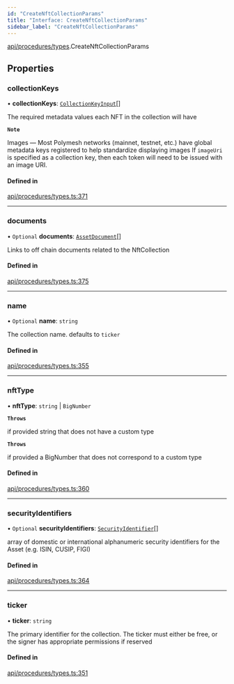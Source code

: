 ```yaml
---
id: "CreateNftCollectionParams"
title: "Interface: CreateNftCollectionParams"
sidebar_label: "CreateNftCollectionParams"
---
```


[api/procedures/types](../../../../../modules/API/Procedures/Types/Types.md).CreateNftCollectionParams

## Properties

### collectionKeys

• **collectionKeys**: [`CollectionKeyInput`](../../../../../modules/API/Procedures/Types/Types.md#collectionkeyinput)[]

The required metadata values each NFT in the collection will have

**`Note`**

 Images — Most Polymesh networks (mainnet, testnet, etc.) have global metadata keys registered to help standardize displaying images
If `imageUri` is specified as a collection key, then each token will need to be issued with an image URI.

#### Defined in

[api/procedures/types.ts:371](https://github.com/PolymeshAssociation/polymesh-sdk/blob/720afb69c/src/api/procedures/types.ts#L371)

___

### documents

• `Optional` **documents**: [`AssetDocument`](../../../../Types/AssetDocument/AssetDocument.md)[]

Links to off chain documents related to the NftCollection

#### Defined in

[api/procedures/types.ts:375](https://github.com/PolymeshAssociation/polymesh-sdk/blob/720afb69c/src/api/procedures/types.ts#L375)

___

### name

• `Optional` **name**: `string`

The collection name. defaults to `ticker`

#### Defined in

[api/procedures/types.ts:355](https://github.com/PolymeshAssociation/polymesh-sdk/blob/720afb69c/src/api/procedures/types.ts#L355)

___

### nftType

• **nftType**: `string` \| `BigNumber`

**`Throws`**

 if provided string that does not have a custom type

**`Throws`**

 if provided a BigNumber that does not correspond to a custom type

#### Defined in

[api/procedures/types.ts:360](https://github.com/PolymeshAssociation/polymesh-sdk/blob/720afb69c/src/api/procedures/types.ts#L360)

___

### securityIdentifiers

• `Optional` **securityIdentifiers**: [`SecurityIdentifier`](../../../../Types/SecurityIdentifier/SecurityIdentifier.md)[]

array of domestic or international alphanumeric security identifiers for the Asset (e.g. ISIN, CUSIP, FIGI)

#### Defined in

[api/procedures/types.ts:364](https://github.com/PolymeshAssociation/polymesh-sdk/blob/720afb69c/src/api/procedures/types.ts#L364)

___

### ticker

• **ticker**: `string`

The primary identifier for the collection. The ticker must either be free, or the signer has appropriate permissions if reserved

#### Defined in

[api/procedures/types.ts:351](https://github.com/PolymeshAssociation/polymesh-sdk/blob/720afb69c/src/api/procedures/types.ts#L351)
